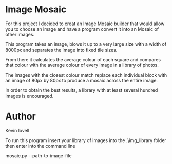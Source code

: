 # Image Mosaic

For this project I decided to creat an Image Mosaic builder that would allow you to choose an image and have a program convert it
into an Mosaic of other images. 

This program takes an image, blows it up to a very large size with a width of 8000px and separates the image into fixed tile sizes. 

From there it calculates the average colour of each square and compares that colour with the average colour of every image in a library of photos. 

The images with the closest colour match replace each individual block with an image of 80px by 80px to produce a mosaic across the entire image.

In order to obtain the best results, a library with at least several hundred images is encouraged.

# Author
Kevin lovell

To run this program insert your library of images into the .\img_library folder then enter into the command line

mosaic.py --path-to-image-file

